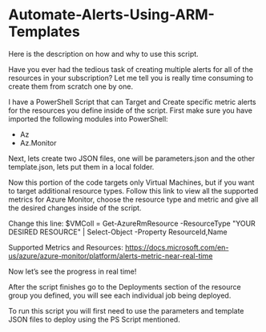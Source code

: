 # Automate-Alerts-Using-ARM-Templates

Here is the description on how and why to use this script.

Have you ever had the tedious task of creating multiple alerts for all of the resources in your subscription? Let me tell you is really time consuming to create them from scratch one by one.

I have a PowerShell Script that can Target and Create specific metric alerts for the resources you define inside of the script. First make sure you have imported the following modules into PowerShell:

-	Az
-	Az.Monitor

Next, lets create two JSON files, one will be parameters.json and the other template.json, lets put them in a local folder.

Now this portion of the code targets only Virtual Machines, but if you want to target additional resource types. Follow this link to view all the supported metrics for Azure Monitor, choose the resource type and metric and give all the desired changes inside of the script.

Change this line: 
$VMColl = Get-AzureRmResource -ResourceType "YOUR DESIRED RESOURCE" | Select-Object -Property ResourceId,Name

Supported Metrics and Resources:
https://docs.microsoft.com/en-us/azure/azure-monitor/platform/alerts-metric-near-real-time

Now let’s see the progress in real time!

After the script finishes go to the Deployments section of the resource group you defined, you will see each individual job being deployed.

To run this script you will first need to use the parameters and template JSON files to deploy using the PS Script mentioned.

